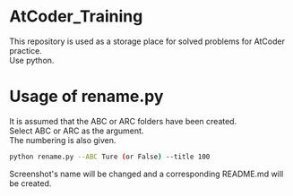 # AtCoder_Training
This repository is used as a storage place for solved problems for AtCoder practice.  
Use python.

# Usage of rename.py
It is assumed that the ABC or ARC folders have been created.  
Select ABC or ARC as the argument.  
The numbering is also given.  
```bash
python rename.py --ABC Ture (or False) --title 100
```
Screenshot's name will be changed and a corresponding README.md will be created.
